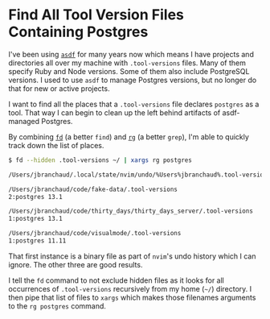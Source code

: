 # Find All Tool Version Files Containing Postgres

I've been using [`asdf`](https://asdf-vm.com/) for many years now which means I
have projects and directories all over my machine with `.tool-versions` files.
Many of them specify Ruby and Node versions. Some of them also include
PostgreSQL versions. I used to use `asdf` to manage Postgres versions, but no
longer do that for new or active projects.

I want to find all the places that a `.tool-versions` file declares `postgres`
as a tool. That way I can begin to clean up the left behind artifacts of
asdf-managed Postgres.

By combining [`fd`](https://github.com/sharkdp/fd) (a better `find`) and
[`rg`](https://github.com/BurntSushi/ripgrep) (a better `grep`), I'm able to
quickly track down the list of places.

```bash
$ fd --hidden .tool-versions ~/ | xargs rg postgres

/Users/jbranchaud/.local/state/nvim/undo/%Users%jbranchaud%.tool-versions: binary file matches (found "\0" byte around offset 9)

/Users/jbranchaud/code/fake-data/.tool-versions
2:postgres 13.1

/Users/jbranchaud/code/thirty_days/thirty_days_server/.tool-versions
1:postgres 13.1

/Users/jbranchaud/code/visualmode/.tool-versions
1:postgres 11.11
```

That first instance is a binary file as part of `nvim`'s undo history which I
can ignore. The other three are good results.

I tell the `fd` command to not exclude hidden files as it looks for all
occurrences of `.tool-versions` recursively from my home (`~/`) directory. I
then pipe that list of files to `xargs` which makes those filenames arguments
to the `rg postgres` command.
